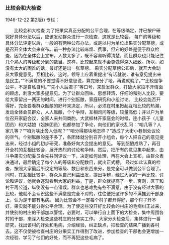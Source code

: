 ### 比较会和大检查

1946-12-22
第2版()
专栏：

　　比较会和大检查
    为了把果实真正分配的公平合理，在等级确定，并已按户研究好具体分法以后，应该发动群众进行一次检查，这就是比较会。
    每户的等级和具体分法评定以后，一般的有两种公布办法，或是以村为单位出果实分配草榜，或是召开全体大会来宣布。前一种办法比较麻烦、费事，但它的好处是便于群众检查，因为在全体会上宣布，人数太多了，既不容易听得清楚，而且群众也只能记住几个熟人的等级和分到的数目。这样，比较起来就不会更做得深入细致。所以，如没有太大的困难的话，最好还是出一张草榜。
    果实分配草榜公布后，就开大会动员大家提意见，互相比较。这时，领导上应着重提出“有话就说，谁有意见提出来是民主。”“不满意的不要觉得不好意思说，算完账分了地，再说就晚了。”“比较是争公平，不是自私自利。”“先小人后君子”等口号，来启发群众，打破大家拉不开情面的顾虑，刺激大家多提意见。为了让群众回味、思想转湾，仔细的和别人比较，要给大家留出一两天的时间，进行个别酝酿，家庭研究和小组讨论。
    比较会能否开得好，完全要看群众酝酿的好坏来决定，所以，必须在村里掀起互相比较的热潮，发动全体会员群众，人人酝酿，个个争辩，互相询问等级，较量高低；并以户为单位召开家庭会议，全家人来共同商酌。大武柳林开家庭会的时候，连小孩子（儿童团员）和大姑娘（姐妹团员）也都参加了争论，向他们的家长乱问：“咱几等？人家几等？”“咱为啥比旁人低呢？”“咱分得那块地怎样？”造成了大街小巷到处议论的空气。个别酝酿的差不多了，各团体就分别召开小组会，每个人把自己的意见提出来，经过小组的初步研究，准备好向大会提出的意见。
    等到酝酿成熟了，再召开全村的互相比较会，展开热烈的讨论和争辩。然后，把所有的意见集中起来，由斗争果实分配委员会先共同评议一下，决定如何处理，再在大会上宣布，由群众表决通过，最后确定了每个人的等级和分配数目，就出正式榜。
    经过如此认真的检查，按照大家最后所议定的等级、数目和东西来分，是完全可以做到公平合理了。同时，在互相比较中，群众从自己利益出发，提出争辩，经过大家的一再比较，讨论和评议，他就会逐渐看到大家的利益，于是，群众就提高了一步。否则，区干和村干再公道，纵使没有一点错误，群众也总难免有些不满意，由于没有经过大家的比较，他就不会认识这些不满意是完全不对的，往往便把这许多的不满推到干部身上，认为是干部有毛病。
    因为比较会不一定每个村子都开得好，那个村子开不好，果实就不能分得公平合理。为了使这些没开好比较会的村庄的毛病纠正过来，并使别的村庄的干部加以警惕，必要时，可以举行自上而下的大检查，集中周围各村的干部，来深入检查这些村庄的分果实工作。
    大家分头检查后，集体进行一番研究，找出该村的好处和毛病，介绍经验，纠正缺点，把检查的结果广播到各村去。这不仅使被检查村庄的分果实工作得到了改进，参加检查的干部也会更增加一次经验、学习了他们的好处，而不再犯这些毛病了。
